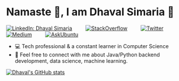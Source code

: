 # Namaste :pray:, I am Dhaval Simaria 👋 <br>

[![LinkedIn: Dhaval Simaria](https://img.shields.io/badge/-LinkedIn-blue?style=social&logo=Linkedin&logoColor=blue&link=https://www.linkedin.com/in/dhavalsimaria/)](https://www.linkedin.com/in/dhavalsimaria/) &emsp;&emsp;
[![StackOverflow](https://img.shields.io/badge/-StackOverflow-orange?style=social&logo=StackOverflow&logoColor=orange&link=https://stackoverflow.com/users/3957225/dhaval-simaria)](https://stackoverflow.com/users/3957225/dhaval-simaria) &emsp;&emsp;
[![Twitter](https://img.shields.io/badge/-Twitter-white?style=social&logo=Twitter&logoColor=blue&link=https://twitter.com/dhaval_simaria)](https://twitter.com/dhaval_simaria) &emsp;&emsp;
[![Medium](https://img.shields.io/badge/-Medium-white?style=social&logo=Medium&logoColor=black&link=https://medium.com/@dhavalsimaria2112)](https://medium.com/@dhavalsimaria2112) &emsp;&emsp;
[![AskUbuntu](https://img.shields.io/badge/-AskUbuntu-orange?style=social&logo=AskUbuntu&logoColor=orange&link=https://askubuntu.com/users/185089/dhaval-simaria)](https://askubuntu.com/users/185089/dhaval-simaria)

- :computer: Tech professional & a constant learner in Computer Science
- 💬 Feel free to connect with me about Java/Python backend development, data science, machine learning.


[![Dhaval's GitHub stats](https://github-readme-stats.vercel.app/api?username=dhavalsimaria&theme=vue-dark)](https://github.com/dhavalsimaria/github-readme-stats)


<!--
**dhavalsimaria/dhavalsimaria** is a ✨ _special_ ✨ repository because its `README.md` (this file) appears on your GitHub profile.

Here are some ideas to get you started:

- 🔭 I’m currently working on ...
- 🌱 I’m currently learning ...
- 👯 I’m looking to collaborate on ...
- 🤔 I’m looking for help with ...
- 💬 Ask me about ...
- 📫 How to reach me: ...
- 😄 Pronouns: ...
- ⚡ Fun fact: ...
-->

